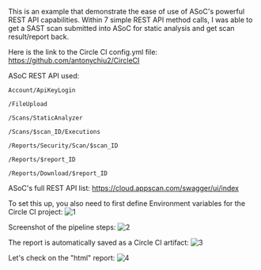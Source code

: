 This is an example that demonstrate the ease of use of ASoC's powerful REST API capabilities. Within 7 simple REST API method calls, I was able to get a SAST scan submitted into ASoC for static analysis and get scan result/report back. 

Here is the link to the Circle CI config.yml file:
https://github.com/antonychiu2/CircleCI

ASoC REST API used:

`Account/ApiKeyLogin`

`/FileUpload`

`/Scans/StaticAnalyzer`

`/Scans/$scan_ID/Executions`

`/Reports/Security/Scan/$scan_ID`

`/Reports/$report_ID`

`/Reports/Download/$report_ID`

ASoC's full REST API list:
https://cloud.appscan.com/swagger/ui/index

To set this up, you also need to first define Environment variables for the Circle CI project:
![1](https://user-images.githubusercontent.com/5158535/118554892-47b75b00-b71f-11eb-8892-9b2b90e65dbf.png)


Screenshot of the pipeline steps:
![2](https://user-images.githubusercontent.com/5158535/118554911-4dad3c00-b71f-11eb-99d4-72aff2414c50.png)



The report is automatically saved as a Circle CI artifact:
![3](https://user-images.githubusercontent.com/5158535/118554932-53a31d00-b71f-11eb-93f7-1d226895ea1f.png)


Let's check on the "html" report:
![4](https://user-images.githubusercontent.com/5158535/118554941-56057700-b71f-11eb-8457-41555f608789.png)

